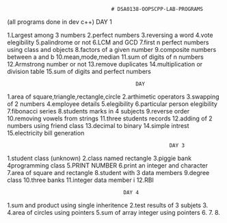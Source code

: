                                       # DSA0138-OOPSCPP-LAB-PROGRAMS
(all programs done in dev c++)
                                                  DAY 1
                                                  
1.Largest among 3 numbers
2.perfect numbers
3.reversing a word
4.vote elegibility
5.palindrome or not
6.LCM and GCD
7.first n perfect numbers using class and objects
8.factors of a given number
9.composite numbers between a and b
10.mean,mode,median
11.sum of digits of n numbers
12.Armstrong number or not
13.remove duplicates
14.multiplication or division table
15.sum of digits and perfect numbers

                                              DAY 
                                              
1.area of square,triangle,rectangle,circle
2.arthimetic operators
3.swapping of 2 numbers
4.employee details
5.elegibility
6.particular person elegibility
7.fibonacci series
8.students marks in 4 subjects
9.reverse order
10.removing vowels from strings
11.three students records
12.adding of 2 numbers using friend class
13.decimal to binary
14.simple intrest
15.electricity bill generation

                                                         DAY 3
                                                         
 1.student class (unknown)
 2.class named rectangle
 3.piggie bank
 4programming class
 5.PRINT NUMBER
 6.print an integer and character
 7.area of square and rectangle
 8.student with 3 data members
 9.degree class
 10.three banks
 11.integer data member i
 12.RBI
 
                                          DAY 4
                                          
 1.sum and product using single inheritence
 2.test results of 3 subjets
 3.
 4.area of circles using pointers
 5.sum of array integer using pointers
 6.
 7.
 8.
